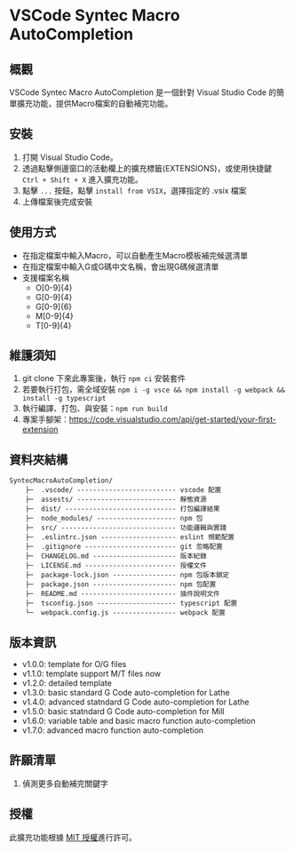# VSCode Syntec Macro AutoCompletion

## 概觀

VSCode Syntec Macro AutoCompletion 是一個針對 Visual Studio Code 的簡單擴充功能，提供Macro檔案的自動補完功能。

## 安裝

1. 打開 Visual Studio Code。
2. 透過點擊側邊窗口的活動欄上的擴充標籤(EXTENSIONS)，或使用快捷鍵 `Ctrl + Shift + X` 進入擴充功能。
3. 點擊 `...` 按鈕，點擊 `install from VSIX`，選擇指定的 .vsix 檔案
4. 上傳檔案後完成安裝

## 使用方式

* 在指定檔案中輸入Macro，可以自動產生Macro模板補完候選清單
* 在指定檔案中輸入G或G碼中文名稱，會出現G碼候選清單
* 支援檔案名稱
  * O[0-9]{4}
  * G[0-9]{4}
  * G[0-9]{6}
  * M[0-9]{4}
  * T[0-9]{4}

## 維護須知

1. git clone 下來此專案後，執行 `npm ci` 安裝套件
2. 若要執行打包，需全域安裝 `npm i -g vsce && npm install -g webpack && install -g typescript `
3. 執行編譯、打包、與安裝：`npm run build`
4. 專案手腳架：https://code.visualstudio.com/api/get-started/your-first-extension

## 資料夾結構

```plain
SyntecMacroAutoCompletion/
    ├─  .vscode/ ------------------------- vscode 配置
    ├─  assests/ ------------------------- 靜態資源
    ├─  dist/ ---------------------------- 打包編譯結果
    ├─  node_modules/ -------------------- npm 包
    ├─  src/ ----------------------------- 功能邏輯與實踐
    ├─  .eslintrc.json ------------------- eslint 規範配置
    ├─  .gitignore ----------------------- git 忽略配置
    ├─  CHANGELOG.md --------------------- 版本紀錄
    ├─  LICENSE.md ----------------------- 授權文件
    ├─  package-lock.json ---------------- npm 包版本鎖定
    ├─  package.json --------------------- npm 包配置
    ├─  README.md ------------------------ 插件說明文件
    ├─  tsconfig.json -------------------- typescript 配置
    └─  webpack.config.js ---------------- webpack 配置
```

## 版本資訊
* v1.0.0: template for O/G files
* v1.1.0: template support M/T files now
* v1.2.0: detailed template
* v1.3.0: basic standard G Code auto-completion for Lathe
* v1.4.0: advanced statndard G Code auto-completion for Lathe
* v1.5.0: basic statndard G Code auto-completion for Mill
* v1.6.0: variable table and basic macro function auto-completion
* v1.7.0: advanced macro function auto-completion

## 許願清單

1. 偵測更多自動補完關鍵字

## 授權

此擴充功能根據 [MIT 授權](LICENSE.md)進行許可。
